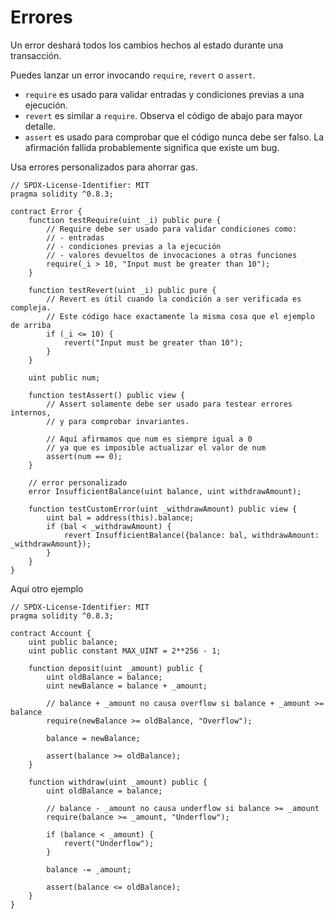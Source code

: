 # Errores

Un error deshará todos los cambios hechos al estado durante una transacción.

Puedes lanzar un error invocando `require`, `revert` o `assert`.

* `require` es usado para validar entradas y condiciones previas a una ejecución.
* `revert` es similar a `require`. Observa el código de abajo para mayor detalle.
* `assert` es usado para comprobar que el código nunca debe ser falso. La afirmación fallida probablemente significa que existe um bug.

Usa errores personalizados para ahorrar gas.

```solidity
// SPDX-License-Identifier: MIT
pragma solidity ^0.8.3;

contract Error {
    function testRequire(uint _i) public pure {
        // Require debe ser usado para validar condiciones como:
        // - entradas
        // - condiciones previas a la ejecución
        // - valores devueltos de invocaciones a otras funciones
        require(_i > 10, "Input must be greater than 10");
    }

    function testRevert(uint _i) public pure {
        // Revert es útil cuando la condición a ser verificada es compleja.
        // Este código hace exactamente la misma cosa que el ejemplo de arriba
        if (_i <= 10) {
            revert("Input must be greater than 10");
        }
    }

    uint public num;

    function testAssert() public view {
        // Assert solamente debe ser usado para testear errores internos,
        // y para comprobar invariantes.

        // Aquí afirmamos que num es siempre igual a 0
        // ya que es imposible actualizar el valor de num
        assert(num == 0);
    }

    // error personalizado
    error InsufficientBalance(uint balance, uint withdrawAmount);

    function testCustomError(uint _withdrawAmount) public view {
        uint bal = address(this).balance;
        if (bal < _withdrawAmount) {
            revert InsufficientBalance({balance: bal, withdrawAmount: _withdrawAmount});
        }
    }
}
```

Aquí otro ejemplo

```solidity
// SPDX-License-Identifier: MIT
pragma solidity ^0.8.3;

contract Account {
    uint public balance;
    uint public constant MAX_UINT = 2**256 - 1;

    function deposit(uint _amount) public {
        uint oldBalance = balance;
        uint newBalance = balance + _amount;

        // balance + _amount no causa overflow si balance + _amount >= balance
        require(newBalance >= oldBalance, "Overflow");

        balance = newBalance;

        assert(balance >= oldBalance);
    }

    function withdraw(uint _amount) public {
        uint oldBalance = balance;

        // balance - _amount no causa underflow si balance >= _amount
        require(balance >= _amount, "Underflow");

        if (balance < _amount) {
            revert("Underflow");
        }

        balance -= _amount;

        assert(balance <= oldBalance);
    }
}
```
